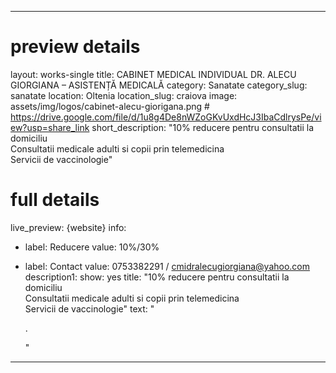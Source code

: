 
---
# preview details
layout: works-single
title: CABINET MEDICAL INDIVIDUAL DR. ALECU GIORGIANA – ASISTENȚĂ MEDICALĂ
category: Sanatate
category_slug: sanatate
location: Oltenia
location_slug: craiova
image: assets/img/logos/cabinet-alecu-giorigana.png  #  https://drive.google.com/file/d/1u8g4De8nWZoGKvUxdHcJ3IbaCdlrysPe/view?usp=share_link
short_description: "10% reducere pentru consultatii la domiciliu <br> Consultatii medicale adulti si copii prin telemedicina <br> Servicii de vaccinologie"


# full details
live_preview: {website}
info:
  - label: Reducere
    value: 10%/30%

  - label: Contact
    value: 0753382291 / cmidralecugiorgiana@yahoo.com
description1:
  show: yes
  title:  "10% reducere pentru consultatii la domiciliu <br> Consultatii medicale adulti si copii prin telemedicina <br> Servicii de vaccinologie"
  text: "<p>.</p>"
---
